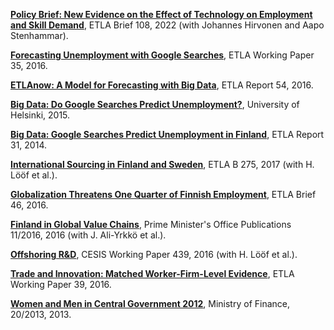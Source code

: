 __[Policy Brief: New Evidence on the Effect of Technology on Employment and Skill Demand](https://www.etla.fi/en/publications/briefs/teknologian-vaikutuksista-tyon-ja-taitojen-kysyntaan/)__, ETLA Brief 108, 2022 (with Johannes Hirvonen and Aapo Stenhammar).

__[Forecasting Unemployment with Google Searches](https://www.etla.fi/en/publications/forecasting-unemployment-with-google-searches/)__, ETLA Working Paper 35, 2016.

__[ETLAnow: A Model for Forecasting with Big Data](https://www.etla.fi/en/publications/etlanow-a-model-for-forecasting-with-big-data-forecasting-unemployment-with-google-searches-in-europe/)__, ETLA Report 54, 2016.

__[Big Data: Do Google Searches Predict Unemployment?](https://helda.helsinki.fi/handle/10138/155258)__, University of Helsinki, 2015.

__[Big Data: Google Searches Predict Unemployment in Finland](https://www.etla.fi/en/publications/33195/)__, ETLA Report 31, 2014.

__[International Sourcing in Finland and Sweden](https://www.etla.fi/en/publications/international-sourcing-in-finland-and-sweden/)__, ETLA B 275, 2017 (with H. Lööf et al.).

__[Globalization Threatens One Quarter of Finnish Employment](https://www.etla.fi/en/publications/globalization-threatens-one-quarter-of-finnish-employment/)__, ETLA Brief 46, 2016.

__[Finland in Global Value Chains](https://www.etla.fi/en/publications/suomi-globaaleissa-arvoketjuissa/)__, Prime Minister's Office Publications 11/2016, 2016 (with J. Ali-Yrkkö et al.).

__[Offshoring R&D](https://www.etla.fi/en/publications/offshoring-rd/)__, CESIS Working Paper 439, 2016 (with H. Lööf et al.).

__[Trade and Innovation: Matched Worker-Firm-Level Evidence](https://www.etla.fi/en/publications/trade-and-innovation-matched-worker-firm-level-evidence/)__, ETLA Working Paper 39, 2016.

__[Women and Men in Central Government 2012](/data/naiset_ja_miehet_valtiolla_2012.pdf)__, Ministry of Finance, 20/2013, 2013.
